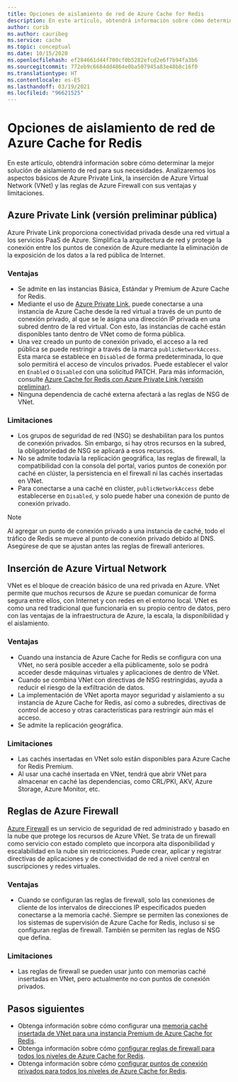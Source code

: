 ```yaml
---
title: Opciones de aislamiento de red de Azure Cache for Redis
description: En este artículo, obtendrá información sobre cómo determinar la mejor solución de aislamiento de red para sus necesidades. Analizaremos los aspectos básicos de Azure Private Link, la inserción de Azure Virtual Network (VNet) y las reglas de Azure Firewall con sus ventajas y limitaciones.
author: curib
ms.author: cauribeg
ms.service: cache
ms.topic: conceptual
ms.date: 10/15/2020
ms.openlocfilehash: ef284661d44f700cf0b5282efcd2e6f7b94fa3b6
ms.sourcegitcommit: 772eb9c6684dd4864e0ba507945a83e48b8c16f0
ms.translationtype: HT
ms.contentlocale: es-ES
ms.lasthandoff: 03/19/2021
ms.locfileid: "96621525"
---
```

# <a name="azure-cache-for-redis-network-isolation-options"></a>Opciones de aislamiento de red de Azure Cache for Redis 
En este artículo, obtendrá información sobre cómo determinar la mejor solución de aislamiento de red para sus necesidades. Analizaremos los aspectos básicos de Azure Private Link, la inserción de Azure Virtual Network (VNet) y las reglas de Azure Firewall con sus ventajas y limitaciones.  

## <a name="azure-private-link-public-preview"></a>Azure Private Link (versión preliminar pública) 
Azure Private Link proporciona conectividad privada desde una red virtual a los servicios PaaS de Azure. Simplifica la arquitectura de red y protege la conexión entre los puntos de conexión de Azure mediante la eliminación de la exposición de los datos a la red pública de Internet. 

### <a name="advantages"></a>Ventajas
* Se admite en las instancias Básica, Estándar y Premium de Azure Cache for Redis. 
* Mediante el uso de [Azure Private Link](../private-link/private-link-overview.md), puede conectarse a una instancia de Azure Cache desde la red virtual a través de un punto de conexión privado, al que se le asigna una dirección IP privada en una subred dentro de la red virtual. Con esto, las instancias de caché están disponibles tanto dentro de VNet como de forma pública.  
* Una vez creado un punto de conexión privado, el acceso a la red pública se puede restringir a través de la marca `publicNetworkAccess`. Esta marca se establece en `Disabled` de forma predeterminada, lo que solo permitirá el acceso de vínculos privados. Puede establecer el valor en `Enabled` o `Disabled` con una solicitud PATCH. Para más información, consulte [Azure Cache for Redis con Azure Private Link (versión preliminar)](cache-private-link.md). 
* Ninguna dependencia de caché externa afectará a las reglas de NSG de VNet.

### <a name="limitations"></a>Limitaciones 
* Los grupos de seguridad de red (NSG) se deshabilitan para los puntos de conexión privados. Sin embargo, si hay otros recursos en la subred, la obligatoriedad de NSG se aplicará a esos recursos.
* No se admite todavía la replicación geográfica, las reglas de firewall, la compatibilidad con la consola del portal, varios puntos de conexión por caché en clúster, la persistencia en el firewall ni las cachés insertadas en VNet. 
* Para conectarse a una caché en clúster, `publicNetworkAccess` debe establecerse en `Disabled`, y solo puede haber una conexión de punto de conexión privado.

> [!NOTE]
> Al agregar un punto de conexión privado a una instancia de caché, todo el tráfico de Redis se mueve al punto de conexión privado debido al DNS.
> Asegúrese de que se ajustan antes las reglas de firewall anteriores.  
>
>

## <a name="azure-virtual-network-injection"></a>Inserción de Azure Virtual Network 
VNet es el bloque de creación básico de una red privada en Azure. VNet permite que muchos recursos de Azure se puedan comunicar de forma segura entre ellos, con Internet y con redes en el entorno local. VNet es como una red tradicional que funcionaría en su propio centro de datos, pero con las ventajas de la infraestructura de Azure, la escala, la disponibilidad y el aislamiento. 

### <a name="advantages"></a>Ventajas
* Cuando una instancia de Azure Cache for Redis se configura con una VNet, no será posible acceder a ella públicamente, solo se podrá acceder desde máquinas virtuales y aplicaciones de dentro de VNet.  
* Cuando se combina VNet con directivas de NSG restringidas, ayuda a reducir el riesgo de la exfiltración de datos. 
* La implementación de VNet aporta mayor seguridad y aislamiento a su instancia de Azure Cache for Redis, así como a subredes, directivas de control de acceso y otras características para restringir aún más el acceso. 
* Se admite la replicación geográfica. 

### <a name="limitations"></a>Limitaciones
* Las cachés insertadas en VNet solo están disponibles para Azure Cache for Redis Premium. 
* Al usar una caché insertada en VNet, tendrá que abrir VNet para almacenar en caché las dependencias, como CRL/PKI, AKV, Azure Storage, Azure Monitor, etc.  


## <a name="azure-firewall-rules"></a>Reglas de Azure Firewall
[Azure Firewall](../firewall/overview.md) es un servicio de seguridad de red administrado y basado en la nube que protege los recursos de Azure VNet. Se trata de un firewall como servicio con estado completo que incorpora alta disponibilidad y escalabilidad en la nube sin restricciones. Puede crear, aplicar y registrar directivas de aplicaciones y de conectividad de red a nivel central en suscripciones y redes virtuales.  

### <a name="advantages"></a>Ventajas
* Cuando se configuran las reglas de firewall, solo las conexiones de cliente de los intervalos de direcciones IP especificados pueden conectarse a la memoria caché. Siempre se permiten las conexiones de los sistemas de supervisión de Azure Cache for Redis, incluso si se configuran reglas de firewall. También se permiten las reglas de NSG que defina.  

### <a name="limitations"></a>Limitaciones
* Las reglas de firewall se pueden usar junto con memorias caché insertadas en VNet, pero actualmente no con puntos de conexión privados. 


## <a name="next-steps"></a>Pasos siguientes
* Obtenga información sobre cómo configurar una [memoria caché insertada de VNet para una instancia Premium de Azure Cache for Redis](cache-how-to-premium-vnet.md).  
* Obtenga información sobre cómo [configurar reglas de firewall para todos los niveles de Azure Cache for Redis](cache-configure.md#firewall). 
* Obtenga información sobre cómo [configurar puntos de conexión privados para todos los niveles de Azure Cache for Redis](cache-private-link.md).